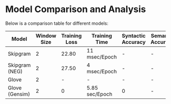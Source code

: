 # Model Comparison and Analysis

Below is a comparison table for different models:

| Model              | Window Size | Training Loss | Training Time | Syntactic Accuracy | Semantic Accuracy |
|---------------------|-------------|---------------|---------------|---------------------|-------------------|
| Skipgram           | 2          | 22.80             | 11 msec/Epoch             | -                   | -                 |
| Skipgram (NEG)     | 2           | 27.50            | 4 msec/Epoch            | -                   | -                 |
| Glove              | 2           | -             | -             | -                   | -                 |
| Glove (Gensim)     | 2          | 0            | 5.85 sec/Epoch            | 0                  | -                 |
